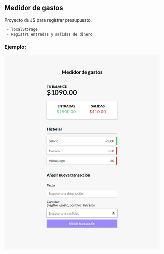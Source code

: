 ## Medidor de gastos

Proyecto de JS para registrar presupuesto.

```
 - localStorage
 - Registra entradas y salidas de dinero
```

### Ejemplo:

![captura](https://github.com/alextello/JS-MedidorDeGastos/blob/master/ejemplo/1.png?raw=true)
